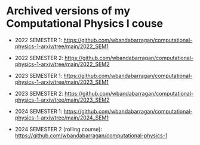 # Archived versions of my Computational Physics I couse

- 2022 SEMESTER 1: https://github.com/wbandabarragan/computational-physics-1-arxiv/tree/main/2022_SEM1
  
- 2022 SEMESTER 2: https://github.com/wbandabarragan/computational-physics-1-arxiv/tree/main/2022_SEM2
  
- 2023 SEMESTER 1: https://github.com/wbandabarragan/computational-physics-1-arxiv/tree/main/2023_SEM1
  
- 2023 SEMESTER 2: https://github.com/wbandabarragan/computational-physics-1-arxiv/tree/main/2023_SEM2
  
- 2024 SEMESTER 1: https://github.com/wbandabarragan/computational-physics-1-arxiv/tree/main/2024_SEM1
  
- 2024 SEMESTER 2 (rolling course): https://github.com/wbandabarragan/computational-physics-1
